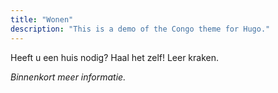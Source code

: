 ```yaml
---
title: "Wonen"
description: "This is a demo of the Congo theme for Hugo."
---
```


Heeft u een huis nodig? Haal het zelf! Leer kraken.

_Binnenkort meer informatie._
